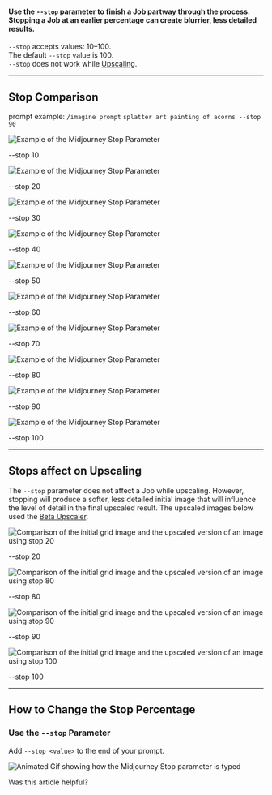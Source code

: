 #### Use the `--stop` parameter to finish a Job partway through the process. Stopping a Job at an earlier percentage can create blurrier, less detailed results.

`--stop` accepts values: 10–100.  
The default `--stop` value is 100.  
`--stop` does not work while [Upscaling](https://docs.midjourney.com/upscalers).

___

## Stop Comparison

prompt example: `/imagine prompt` `splatter art painting of acorns --stop 90`

![Example of the Midjourney Stop Parameter](https://cdn.document360.io/3040c2b6-fead-4744-a3a9-d56d621c6c7e/Images/Documentation/MJ_Stop_10.png)

\--stop 10

![Example of the Midjourney Stop Parameter](https://cdn.document360.io/3040c2b6-fead-4744-a3a9-d56d621c6c7e/Images/Documentation/MJ_Stop_20.png)

\--stop 20

![Example of the Midjourney Stop Parameter](https://cdn.document360.io/3040c2b6-fead-4744-a3a9-d56d621c6c7e/Images/Documentation/MJ_Stop_30.png)

\--stop 30

![Example of the Midjourney Stop Parameter](https://cdn.document360.io/3040c2b6-fead-4744-a3a9-d56d621c6c7e/Images/Documentation/MJ_Stop_40.png)

\--stop 40

![Example of the Midjourney Stop Parameter](https://cdn.document360.io/3040c2b6-fead-4744-a3a9-d56d621c6c7e/Images/Documentation/MJ_Stop_50.png)

\--stop 50

![Example of the Midjourney Stop Parameter](https://cdn.document360.io/3040c2b6-fead-4744-a3a9-d56d621c6c7e/Images/Documentation/MJ_Stop_60.png)

\--stop 60

![Example of the Midjourney Stop Parameter](https://cdn.document360.io/3040c2b6-fead-4744-a3a9-d56d621c6c7e/Images/Documentation/MJ_Stop_70.png)

\--stop 70

![Example of the Midjourney Stop Parameter](https://cdn.document360.io/3040c2b6-fead-4744-a3a9-d56d621c6c7e/Images/Documentation/MJ_Stop_80.png)

\--stop 80

![Example of the Midjourney Stop Parameter](https://cdn.document360.io/3040c2b6-fead-4744-a3a9-d56d621c6c7e/Images/Documentation/MJ_Stop_90.png)

\--stop 90

![Example of the Midjourney Stop Parameter](https://cdn.document360.io/3040c2b6-fead-4744-a3a9-d56d621c6c7e/Images/Documentation/MJ_stop_100.png)

\--stop 100

___

## Stops affect on Upscaling

The `--stop` parameter does not affect a Job while upscaling. However, stopping will produce a softer, less detailed initial image that will influence the level of detail in the final upscaled result. The upscaled images below used the [Beta Upscaler](https://docs.midjourney.com/v1/docs/upscalers).

![Comparison of the initial grid image and the upscaled version of an image using stop 20](https://cdn.document360.io/3040c2b6-fead-4744-a3a9-d56d621c6c7e/Images/Documentation/MJ_Stop_Up_20.png)

\--stop 20

![Comparison of the initial grid image and the upscaled version of an image using stop 80](https://cdn.document360.io/3040c2b6-fead-4744-a3a9-d56d621c6c7e/Images/Documentation/MJ_Stop_Up_80.png)

\--stop 80

![Comparison of the initial grid image and the upscaled version of an image using stop 90](https://cdn.document360.io/3040c2b6-fead-4744-a3a9-d56d621c6c7e/Images/Documentation/MJ_Stop_Up_90.png)

\--stop 90

![Comparison of the initial grid image and the upscaled version of an image using stop 100](https://cdn.document360.io/3040c2b6-fead-4744-a3a9-d56d621c6c7e/Images/Documentation/MJ_Stop_Up_100.png)

\--stop 100

___

## How to Change the Stop Percentage

### Use the `--stop` Parameter

Add `--stop <value>` to the end of your prompt.

![Animated Gif showing how the Midjourney Stop parameter is typed](https://cdn.document360.io/3040c2b6-fead-4744-a3a9-d56d621c6c7e/Images/Documentation/MJ_Parameter_Stop.gif)

  

Was this article helpful?